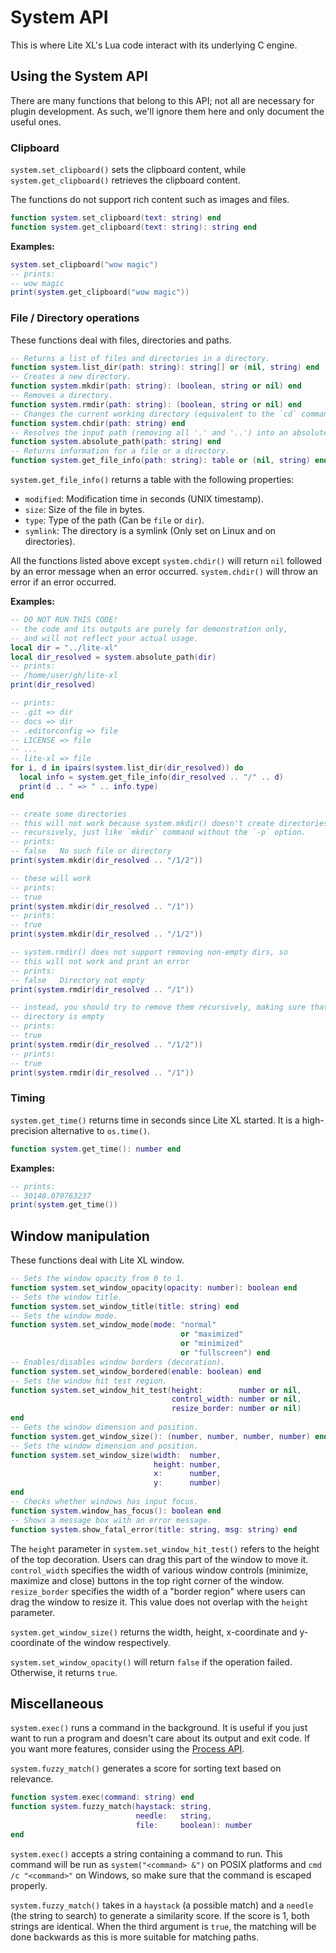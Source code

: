 # System API

This is where Lite XL's Lua code interact with its underlying C engine.

## Using the System API

There are many functions that belong to this API; not all are necessary for
plugin development.
As such, we'll ignore them here and only document the useful ones.

### Clipboard

`system.set_clipboard()` sets the clipboard content,
while `system.get_clipboard()` retrieves the clipboard content.

The functions do not support rich content such as images and files.

```lua
function system.set_clipboard(text: string) end
function system.get_clipboard(text: string): string end
```

**Examples:**

```lua
system.set_clipboard("wow magic")
-- prints:
-- wow magic
print(system.get_clipboard("wow magic"))
```

### File / Directory operations

These functions deal with files, directories and paths.

```lua
-- Returns a list of files and directories in a directory.
function system.list_dir(path: string): string[] or (nil, string) end
-- Creates a new directory.
function system.mkdir(path: string): (boolean, string or nil) end
-- Removes a directory.
function system.rmdir(path: string): (boolean, string or nil) end
-- Changes the current working directory (equivalent to the `cd` command)
function system.chdir(path: string) end
-- Resolves the input path (removing all '.' and '..') into an absolute path.
function system.absolute_path(path: string) end
-- Returns information for a file or a directory.
function system.get_file_info(path: string): table or (nil, string) end
```

`system.get_file_info()` returns a table with the following properties:

- `modified`: Modification time in seconds (UNIX timestamp).
- `size`: Size of the file in bytes.
- `type`: Type of the path (Can be `file` or `dir`).
- `symlink`: The directory is a symlink (Only set on Linux and on directories).

All the functions listed above except `system.chdir()` will return `nil`
followed by an error message when an error occurred.
`system.chdir()` will throw an error if an error occurred.

**Examples:**

```lua
-- DO NOT RUN THIS CODE!
-- the code and its outputs are purely for demonstration only,
-- and will not reflect your actual usage.
local dir = "../lite-xl"
local dir_resolved = system.absolute_path(dir)
-- prints:
-- /home/user/gh/lite-xl
print(dir_resolved)

-- prints:
-- .git => dir
-- docs => dir
-- .editorconfig => file
-- LICENSE => file
-- ...
-- lite-xl => file
for i, d in ipairs(system.list_dir(dir_resolved)) do
  local info = system.get_file_info(dir_resolved .. "/" .. d)
  print(d .. " => " .. info.type)
end

-- create some directories
-- this will not work because system.mkdir() doesn't create directories
-- recursively, just like `mkdir` command without the `-p` option.
-- prints:
-- false   No such file or directory
print(system.mkdir(dir_resolved .. "/1/2"))

-- these will work
-- prints:
-- true
print(system.mkdir(dir_resolved .. "/1"))
-- prints:
-- true
print(system.mkdir(dir_resolved .. "/1/2"))

-- system.rmdir() does not support removing non-empty dirs, so
-- this will not work and print an error
-- prints:
-- false   Directory not empty
print(system.rmdir(dir_resolved .. "/1"))

-- instead, you should try to remove them recursively, making sure that each
-- directory is empty
-- prints:
-- true
print(system.rmdir(dir_resolved .. "/1/2"))
-- prints:
-- true
print(system.rmdir(dir_resolved .. "/1"))
```

### Timing

`system.get_time()` returns time in seconds since Lite XL started.
It is a high-precision alternative to `os.time()`.

```lua
function system.get_time(): number end
```

**Examples:**

```lua
-- prints:
-- 30148.079763237
print(system.get_time())
```

## Window manipulation

These functions deal with Lite XL window.

```lua
-- Sets the window opacity from 0 to 1.
function system.set_window_opacity(opacity: number): boolean end
-- Sets the window title.
function system.set_window_title(title: string) end
-- Sets the window mode.
function system.set_window_mode(mode: "normal"
                                      or "maximized"
                                      or "minimized"
                                      or "fullscreen") end
-- Enables/disables window borders (decoration).
function system.set_window_bordered(enable: boolean) end
-- Sets the window hit test region.
function system.set_window_hit_test(height:        number or nil,
                                    control_width: number or nil,
                                    resize_border: number or nil)
end
-- Gets the window dimension and position.
function system.get_window_size(): (number, number, number, number) end
-- Sets the window dimension and position.
function system.set_window_size(width:  number,
                                height: number,
                                x:      number,
                                y:      number)
end
-- Checks whether windows has input focus.
function system.window_has_focus(): boolean end
-- Shows a message box with an error message.
function system.show_fatal_error(title: string, msg: string) end
```

The `height` parameter in `system.set_window_hit_test()` refers to the height
of the top decoration. Users can drag this part of the window to move it.
`control_width` specifies the width of various window controls
(minimize, maximize and close) buttons in the top right corner of the window.
`resize_border` specifies the width of a "border region" where users can
drag the window to resize it.
This value does not overlap with the `height` parameter.

`system.get_window_size()` returns the width, height, x-coordinate
and y-coordinate of the window respectively.

`system.set_window_opacity()` will return `false` if the operation failed.
Otherwise, it returns `true`.

## Miscellaneous

`system.exec()` runs a command in the background.
It is useful if you just want to run a program and doesn't care about its
output and exit code.
If you want more features, consider using the [Process API][1].

`system.fuzzy_match()` generates a score for sorting text based on relevance.

```lua
function system.exec(command: string) end
function system.fuzzy_match(haystack: string,
                            needle:   string,
                            file:     boolean): number
end
```

`system.exec()` accepts a string containing a command to run.
This command will be run as `system("<command> &")` on POSIX platforms and
`cmd /c "<command>"` on Windows, so make sure that the command is escaped
properly.

`system.fuzzy_match()` takes in a `haystack` (a possible match) and a `needle`
(the string to search) to generate a similarity score.
If the score is 1, both strings are identical.
When the third argument is `true`, the matching will be done backwards as this
is more suitable for matching paths.


[1]: /en/tutorials/overview/process